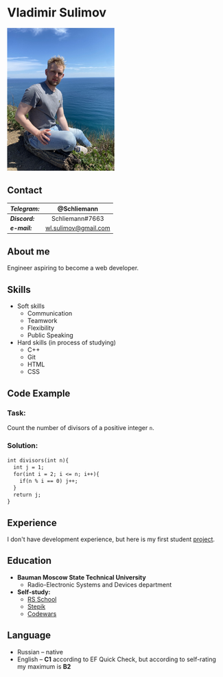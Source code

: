 # Vladimir Sulimov
<img src="https://github.com/SgtSchliemann/rs-testworkshop/blob/first/IMG_3991.jpg" width="250" />

##  Contact
___Telegram:___  | @Schliemann
-- | :--:
___Discord:___ | Schliemann#7663
___e-mail:___ | wl.sulimov@gmail.com 

## About me
Engineer aspiring to become a web developer.

## Skills
* Soft skills
    * Communication
    * Teamwork
    * Flexibility
    * Public Speaking
* Hard skills (in process of studying)
    * C++
    * Git
    * HTML
    * CSS

## Code Example
### Task: 
Count the number of divisors of a positive integer `n`.
### Solution: 
```
int divisors(int n){  
  int j = 1;
  for(int i = 2; i <= n; i++){
    if(n % i == 0) j++;
  }
  return j;
}
```
## Experience

I don't have development experience, but here is my first student [project](https://github.com/SgtSchliemann/rsschool-cv/ "First project"). 

## Education
* __Bauman Moscow State Technical University__
    * Radio-Electronic Systems and Devices department
* __Self-study:__
    * [RS School](https://app.rs.school/profile?githubId=sgtschliemann "RS School")    
    * [Stepik](https://stepik.org/users/52477453 "Stepik.org") 
    * [Codewars](https://www.codewars.com/users/SgtSchliemann "CodeWars")

## Language
* Russian – native
* English – __C1__ according to EF Quick Check, but according to self-rating my maximum is __B2__
